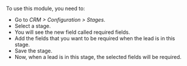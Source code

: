 To use this module, you need to:

- Go to *CRM \> Configuration \> Stages*.
- Select a stage.
- You will see the new field called required fields.
- Add the fields that you want to be required when the lead is in this stage.
- Save the stage.
- Now, when a lead is in this stage, the selected fields will be required.
